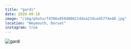 ```yaml
---
title: "gardi"
date: 2020-09-18
image: "/img/photo/f4706a959d886214dea23dced5774e48.jpg"
location: "Weymouth, Dorset"
instagram: true
---
```


![gardi](/img/photo/f4706a959d886214dea23dced5774e48.jpg)
